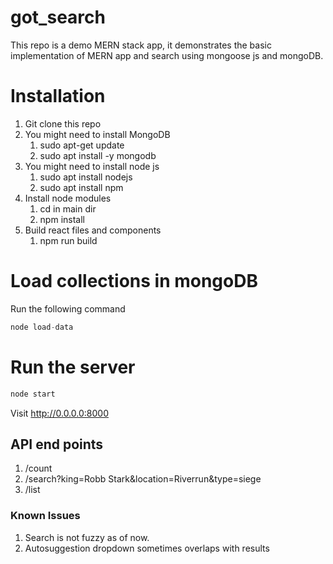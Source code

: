 # got_search

This repo is a demo MERN stack app, it demonstrates the basic implementation of MERN app and search using mongoose js and mongoDB.

# Installation

1. Git clone this repo
1. You might need to install MongoDB
    1. sudo apt-get update
    1. sudo apt install -y mongodb
1. You might need to install node js
    1. sudo apt install nodejs
    1. sudo apt install npm
1. Install node modules
    1. cd in main dir
    1. npm install
1. Build react files and components
    1. npm run  build

# Load collections in mongoDB
Run the following command

```js
node load-data
```
# Run the server
```js
node start
```

Visit http://0.0.0.0:8000

## API end points
1. /count
2. /search?king=Robb Stark&location=Riverrun&type=siege
3. /list

### Known Issues
1. Search is not fuzzy as of now.
1. Autosuggestion dropdown sometimes overlaps with results
